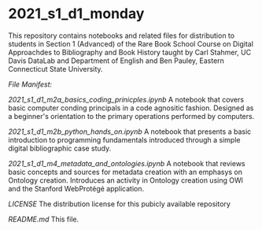 # 2021_s1_d1_monday

This repository contains notebooks and related files for distribution to students in Section 1 (Advanced) of the Rare Book School Course on Digital Approachdes to Bibliography and Book History taught by Carl Stahmer, UC Davis DataLab and Department of English and Ben Pauley, Eastern Connecticut State University.

_File Manifest:_

*2021_s1_d1_m2a_basics_coding_prinicples.ipynb*
A notebook that covers basic computer conding principals in a code agnositic fashion.  Designed as a beginner's orientation to the primary operations performed by computers.

*2021_s1_d1_m2b_python_hands_on.ipynb*
A notebook that presents a basic introduction to programming fundamentals introduced through a simple digital bibliographic case study.

*2021_s1_d1_m4_metadata_and_ontologies.ipynb*
A notebook that reviews basic concepts and sources for metadata creation with an emphasys on Ontology creation.  Introduces an activity in Ontology creation using OWl and the Stanford WebProtégé application.

*LICENSE*
The distribution license for this pubicly available repository

*README.md*
This file.